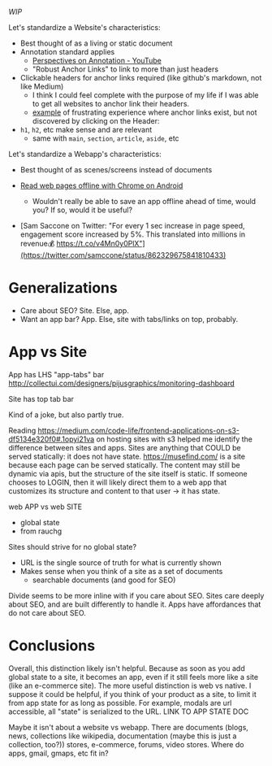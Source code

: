 _WIP_

Let's standardize a Website's characteristics:
- Best thought of as a living or static document
- Annotation standard applies
  - [Perspectives on Annotation - YouTube](https://www.youtube.com/watch?v=m2cJNDs7y2Y)
  - "Robust Anchor Links" to link to more than just headers
- Clickable headers for anchor links required (like github's markdown, not like Medium)
  - I think I could feel complete with the purpose of my life if I was able to get all websites to anchor link their headers.
  - [example](https://developer.android.com/training/gestures/scale.html#pan) of frustrating experience where anchor links exist, but not discovered by clicking on the Header:
- `h1`, `h2`, etc make sense and are relevant
  - same with `main`, `section`, `article`, `aside`, etc

Let's standardize a Webapp's characteristics:
- Best thought of as scenes/screens instead of documents

- [Read web pages offline with Chrome on Android](https://blog.google/products/chrome/read-web-pages-offline-chrome-android/)
  - Wouldn't really be able to save an app offline ahead of time, would you? If so, would it be useful?

- [Sam Saccone on Twitter: "For every 1 sec increase in page speed, engagement score increased by 5%. This translated into millions in revenue💰 https://t.co/v4Mn0y0PlX"](https://twitter.com/samccone/status/862329675841810433)

# Generalizations
- Care about SEO? Site. Else, app.
- Want an app bar? App. Else, site with tabs/links on top, probably.

# App vs Site
App has LHS "app-tabs" bar http://collectui.com/designers/pijusgraphics/monitoring-dashboard

Site has top tab bar

Kind of a joke, but also partly true.

Reading https://medium.com/code-life/frontend-applications-on-s3-df5134e320f0#.1opyi21va on hosting sites with s3 helped me identify the difference between sites and apps. Sites are anything that COULD be served statically: it does not have state. https://musefind.com/ is a site because each page can be served statically. The content may still be dynamic via apis, but the structure of the site itself is static. If someone chooses to LOGIN, then it will likely direct them to a web app that customizes its structure and content to that user -> it has state.

web APP vs web SITE
- global state
- from rauchg

Sites should strive for no global state?
- URL is the single source of truth for what is currently shown
- Makes sense when you think of a site as a set of documents
  - searchable documents (and good for SEO)

Divide seems to be more inline with if you care about SEO. Sites care deeply about SEO, and are built differently to handle it. Apps have affordances that do not care about SEO.

# Conclusions
Overall, this distinction likely isn't helpful. Because as soon as you add global state to a site, it becomes an app, even if it still feels more like a site (like an e-commerce site). The more useful distinction is web vs native. I suppose it could be helpful, if you think of your product as a site, to limit it from app state for as long as possible. For example, modals are url accessible, all "state" is serialized to the URL. LINK TO APP STATE DOC

Maybe it isn't about a website vs webapp. There are documents (blogs, news, collections like wikipedia, documentation (maybe this is just a collection, too?)) stores, e-commerce, forums, video stores. Where do apps, gmail, gmaps, etc fit in?
